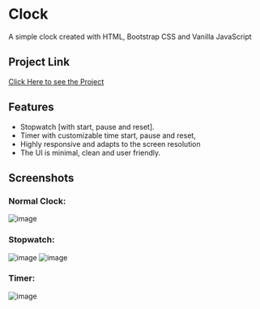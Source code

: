 # Clock

A simple clock created with HTML, Bootstrap CSS and Vanilla JavaScript

## Project Link
[Click Here to see the Project](https://vikingwarior.github.io/clock/)

## Features

 - Stopwatch [with start, pause and reset].
 - Timer with customizable time start, pause and reset,
 - Highly responsive and adapts to the screen resolution
 - The UI is minimal, clean and user friendly.
   
## Screenshots

### Normal Clock:
![image](https://github.com/vikingwarior/clock/assets/73878892/3f1d7b07-e840-42f9-9b40-317afc4e170e)

### Stopwatch:
![image](https://github.com/vikingwarior/clock/assets/73878892/174b91be-1a94-40d9-bd53-b248b6d02d30)
![image](https://github.com/vikingwarior/clock/assets/73878892/e0776208-a526-408f-8a29-a292ad48481d)

### Timer:
![image](https://github.com/vikingwarior/clock/assets/73878892/4d1c4593-111b-4b0e-90b5-f24a5cb34fdf)


